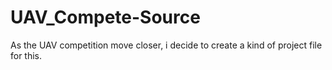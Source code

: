 UAV_Compete-Source
==================

As the UAV competition move closer, i decide to create a kind of project file for this. 
